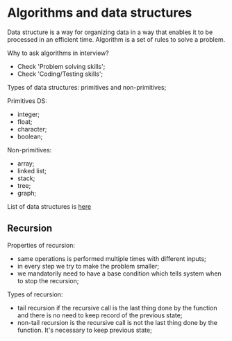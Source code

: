 # Algorithms and data structures

Data structure is a way for organizing data in a way that enables it to be processed in an efficient time.
Algorithm is a set of rules to solve a problem.

Why to ask algorithms in interview?
- Check 'Problem solving skills';
- Check 'Coding/Testing skills';

Types of data structures: primitives and non-primitives;

Primitives DS:
- integer;
- float;
- character;
- boolean;

Non-primitives:
- array;
- linked list;
- stack;
- tree;
- graph;

List of data structures is [here](https://en.wikipedia.org/wiki/List_of_data_structures)

## Recursion

Properties of recursion:
- same operations is performed multiple times with different inputs;
- in every step we try to make the problem smaller;
- we mandatorily need to have a base condition which tells system when to stop the recursion;

Types of recursion:
- tail recursion if the recursive call is the last thing done by the function and there is no need to keep record of the previous state;
- non-tail recursion is the recursive call is not the last thing done by the function. It's necessary to keep previous state;
